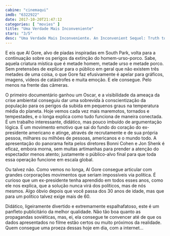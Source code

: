 ```yaml
---
cabine: "cinemaqui"
imdb: "6322922"
date: 2017-10-20T21:47:12
categories: [ "movies" ]
title: "Uma Verdade Mais Inconveniente"
stars: "3/5"
desc: "Uma Verdade Mais Inconveniente. An Inconvenient Sequel: Truth to Power (USA, 2017). Dirigido por Bonni Cohen, Jon Shenk. Escrito por Al Gore. Com Al Gore (Himself), George W. Bush (Himself), John Kerry (Himself), Marco Krapels (Himself), Angela Merkel (Herself), Barack Obama (Himself), Vladimir Putin (Himself), Donald J. Trump (Himself), Tom Rielly (Himself)."
---
```

E eis que Al Gore, alvo de piadas inspiradas em South Park, volta para a continuação sobre os perigos da extinção do homem-urso-porco. Sabe, aquela criatura mística que é metade homem, metade urso e metade porco. Sem pretensões de explicar para o público em geral que não existem três metades de uma coisa, o que Gore faz efusivamente é apelar para gráficos, imagens, vídeos de catástrofes e muita emoção. E ele consegue. Pelo menos na frente das câmeras.

O primeiro documentário ganhou um Oscar, e a visibilidade da ameaça da crise ambiental conseguiu dar uma sobrevida à conscientização da população para os perigos da subida em pequenos graus na temperatura média do planeta. Hoje vemos cada vez mais maremotos, tornados e tempestades, e o longa explica como tudo funciona de maneira conectada. É um trabalho interessante, didático, mas pouco imbuído de argumentação lógica. É um movimento emotivo que sai do fundo do coração do ex-presidente americano e atinge, através de recrutamente e de sua própria pessoa, milhares ou milhões de pessoas, americanos e o mundo todo. A apresentação do panorama feita pelos diretores Bonni Cohen e Jon Shenk é eficaz, embora morna, sem muitas artimanhas para prender a atenção do espectador menos atento; justamente o público-alvo final para que toda essa operação funcione em escala global.

Ou talvez não. Como vemos no longa, Al Gore consegue articular com grandes corporações movimentos que seriam impossíveis via política. É curioso que um ex-presidente tenha aprendido em todos esses anos, como ele nos explica, que a solução nunca virá dos políticos, mas de nós mesmos. Algo óbvio depois que você passa dos 30 anos de idade, mas que para um político talvez exige mais de 60.

Didático, ligeiramente divertido e extremamente espalhafatoso, este é um panfleto publicitário da melhor qualidade. Não tão boa quanto as propagandas soviéticas, mas, ei, ela consegue te convencer até de que os dados apresentados no filme estão certos ou muito próximos da realidade. Quem consegue uma proeza dessas hoje em dia, com a internet...
